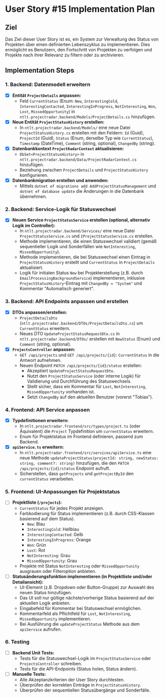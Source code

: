 # User Story #15 Implementation Plan

## Ziel
Das Ziel dieser User Story ist es, ein System zur Verwaltung des Status von Projekten über einen definierten Lebenszyklus zu implementieren. Dies ermöglicht es Benutzern, den Fortschritt von Projekten zu verfolgen und Projekte nach ihrer Relevanz zu filtern oder zu archivieren.

## Implementation Steps

### 1. Backend: Datenmodell erweitern
- [x] **Entität `ProjectDetails` anpassen:**
    - Feld `CurrentStatus` (Enum: `New`, `InterestingCold`, `InterestingContacted`, `InterestingInProgress`, `NotInteresting`, `Won`, `Lost`, `MissedOpportunity`) in `ntlt.projectradar.backend/Models/ProjectDetails.cs` hinzufügen.
- [x] **Neue Entität `ProjectStatusHistory` erstellen:**
    - In `ntlt.projectradar.backend/Models/` eine neue Datei `ProjectStatusHistory.cs` erstellen mit den Feldern: `Id` (Guid), `ProjectId` (Guid), `Status` (Enum, derselbe Typ wie `CurrentStatus`), `Timestamp` (DateTime), `Comment` (string, optional), `ChangedBy` (string).
- [x] **Datenbankkontext `ProjectRadarContext` aktualisieren:**
    - `DbSet<ProjectStatusHistory>` in `ntlt.projectradar.backend/Data/ProjectRadarContext.cs` hinzufügen.
    - Beziehung zwischen `ProjectDetails` und `ProjectStatusHistory` konfigurieren.
- [x] **Datenbankmigration erstellen und anwenden:**
    - Mittels `dotnet ef migrations add AddProjectStatusManagement` und `dotnet ef database update` die Änderungen in die Datenbank übernehmen.

### 2. Backend: Service-Logik für Statuswechsel
- [x] **Neuen Service `ProjectStatusService` erstellen (optional, alternativ Logik im Controller):**
    - In `ntlt.projectradar.backend/Services/` eine neue Datei `ProjectStatusService.cs` und `IProjectStatusService.cs` erstellen.
    - Methode implementieren, die einen Statuswechsel validiert (gemäß sequentieller Logik und Sonderfällen wie `NotInteresting`, `MissedOpportunity`).
    - Methode implementieren, die bei Statuswechsel einen Eintrag in `ProjectStatusHistory` erstellt und `CurrentStatus` in `ProjectDetails` aktualisiert.
    - Logik für initialen Status `New` bei Projekterstellung (z.B. durch `EmailProcessingBackgroundService`) implementieren, inklusive `ProjectStatusHistory`-Eintrag mit `ChangedBy = "System"` und Kommentar "Automatisch generiert".

### 3. Backend: API Endpoints anpassen und erstellen
- [x] **DTOs anpassen/erstellen:**
    - `ProjectDetailsDto` (`ntlt.projectradar.backend/DTOs/ProjectDetailsDto.cs`) um `CurrentStatus` erweitern.
    - Neues DTO `UpdateProjectStatusRequestDto.cs` in `ntlt.projectradar.backend/DTOs/` erstellen mit `NewStatus` (Enum) und `Comment` (string, optional).
- [x] **`ProjectsController` anpassen:**
    - `GET /api/projects` und `GET /api/projects/{id}`: `CurrentStatus` in die Antwort aufnehmen.
    - Neuen Endpoint `PATCH /api/projects/{id}/status` erstellen:
        - Akzeptiert `UpdateProjectStatusRequestDto`.
        - Nutzt den `ProjectStatusService` (oder interne Logik) für Validierung und Durchführung des Statuswechsels.
        - Stellt sicher, dass ein Kommentar für `Lost`, `NotInteresting`, `MissedOpportunity` vorhanden ist.
        - Setzt `ChangedBy` auf den aktuellen Benutzer (vorerst "Tobias").

### 4. Frontend: API Service anpassen
- [x] **Typdefinitionen erweitern:**
    - In `ntlt.projectradar.frontend/src/types/project.ts` (oder Äquivalent) die `Project` Typdefinition um `currentStatus` erweitern.
    - Enum für Projektstatus im Frontend definieren, passend zum Backend.
- [x] **`apiService.ts` erweitern:**
    - In `ntlt.projectradar.frontend/src/services/apiService.ts` eine neue Methode `updateProjectStatus(projectId: string, newStatus: string, comment?: string)` hinzufügen, die den `PATCH /api/projects/{id}/status` Endpoint aufruft.
    - Sicherstellen, dass `getProjects` und `getProjectById` den `currentStatus` verarbeiten.

### 5. Frontend: UI-Anpassungen für Projektstatus
- [ ] **Projektliste (`/projects`):**
    - `CurrentStatus` für jedes Projekt anzeigen.
    - Farbkodierung für Status implementieren (z.B. durch CSS-Klassen basierend auf dem Status).
        - `New`: Blau
        - `InterestingCold`: Hellblau
        - `InterestingContacted`: Gelb
        - `InterestingInProgress`: Orange
        - `Won`: Grün
        - `Lost`: Rot
        - `NotInteresting`: Grau
        - `MissedOpportunity`: Grau
    - Projekte mit Status `NotInteresting` oder `MissedOpportunity` ausgrauen oder Filteroption anbieten.
- [ ] **Statusänderungsfunktion implementieren (in Projektliste und/oder Detailansicht):**
    - UI-Element (z.B. Dropdown oder Button-Gruppe) zur Auswahl des neuen Status hinzufügen.
    - Das UI soll nur gültige nächste/vorherige Status basierend auf der aktuellen Logik anbieten.
    - Eingabefeld für Kommentar bei Statuswechsel ermöglichen.
    - Kommentarfeld als Pflichtfeld für `Lost`, `NotInteresting`, `MissedOpportunity` implementieren.
    - Bei Ausführung die `updateProjectStatus` Methode aus dem `apiService` aufrufen.

### 6. Testing
- [ ] **Backend Unit Tests:**
    - Tests für die Statuswechsel-Logik im `ProjectStatusService` oder `ProjectsController` schreiben.
    - Tests für die API-Endpoints (Status holen, Status ändern).
- [ ] **Manuelle Tests:**
    - Alle Akzeptanzkriterien der User Story durchtesten.
    - Überprüfen der korrekten Einträge in `ProjectStatusHistory`.
    - Überprüfen der sequentiellen Statusübergänge und Sonderfälle.

